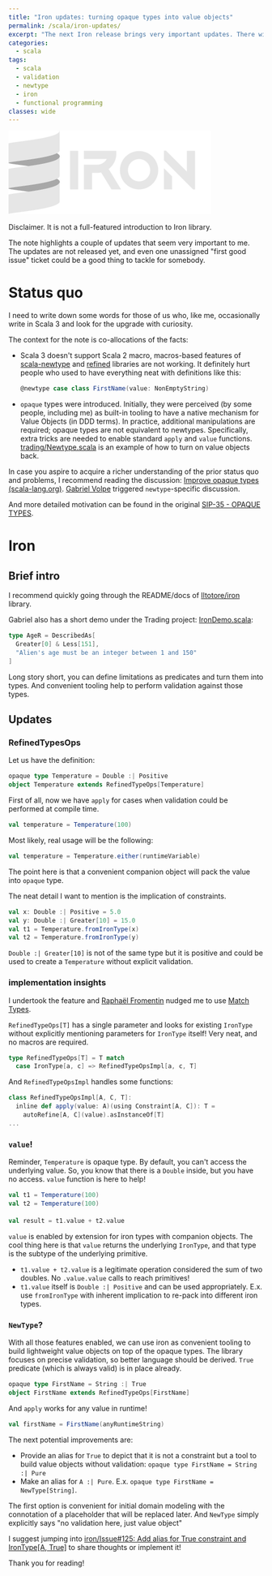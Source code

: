 ```yaml
---
title: "Iron updates: turning opaque types into value objects"
permalink: /scala/iron-updates/
excerpt: "The next Iron release brings very important updates. There will be a tooling to turn opaque types into value objects (like newtype) with optional validation."
categories:
  - scala
tags:
  - scala
  - validation
  - newtype
  - iron
  - functional programming
classes: wide
---
```


<img alt="iron" src="/assets/images/logo_iron.png" width="400px">

Disclaimer. It is not a full-featured introduction to Iron library.

The note highlights a couple of updates that seem very important to me.
The updates are not released yet, and even one unassigned "first good issue" ticket could be a good thing to tackle for somebody.


# Status quo
I need to write down some words for those of us who, like me, occasionally write in Scala 3 and look for the upgrade with curiosity.

The context for the note is co-allocations of the facts:
- Scala 3 doesn't support Scala 2 macro, macros-based features of [scala-newtype](https://github.com/estatico/scala-newtype) and [refined](https://github.com/fthomas/refined) libraries are not working. It definitely hurt people who used to have everything neat with definitions like this:
  ```scala
  @newtype case class FirstName(value: NonEmptyString)
  ```
- `opaque` types were introduced. Initially, they were perceived (by some people, including me) as built-in tooling to have a native mechanism for Value Objects (in DDD terms). In practice, additional manipulations are required; opaque types are not equivalent to newtypes. Specifically, extra tricks are needed to enable standard `apply` and `value` functions. [trading/Newtype.scala](https://github.com/gvolpe/trading/blob/main/modules/domain/shared/src/main/scala/trading/Newtype.scala) is an example of how to turn on value objects back.

In case you aspire to acquire a richer understanding of the prior status quo and problems, I recommend reading the discussion: [Improve opaque types (scala-lang.org)](https://contributors.scala-lang.org/t/improve-opaque-types/4786/43).
[Gabriel Volpe](https://twitter.com/volpegabriel87) triggered `newtype`-specific discussion.

And more detailed motivation can be found in the original [SIP-35 - OPAQUE TYPES](https://docs.scala-lang.org/sips/opaque-types.html).

# Iron

## Brief intro
I recommend quickly going through the README/docs of [Iltotore/iron](https://github.com/Iltotore/iron) library.

Gabriel also has a short demo under the Trading project: [IronDemo.scala](https://github.com/gvolpe/trading/blob/main/modules/x-demo/src/main/scala/demo/IronDemo.scala):

```scala
type AgeR = DescribedAs[
  Greater[0] & Less[151],
  "Alien's age must be an integer between 1 and 150"
]
```

Long story short, you can define limitations as predicates and turn them into types. And convenient tooling help to perform validation against those types.

## Updates

### RefinedTypesOps

Let us have the definition:
```scala
opaque type Temperature = Double :| Positive
object Temperature extends RefinedTypeOps[Temperature]
```

First of all, now we have `apply` for cases when validation could be performed at compile time.
```scala
val temperature = Temperature(100)
```

Most likely, real usage will be the following:
```scala
val temperature = Temperature.either(runtimeVariable)
```
The point here is that a convenient companion object will pack the value into `opaque` type.

The neat detail I want to mention is the implication of constraints.
```scala
val x: Double :| Positive = 5.0
val y: Double :| Greater[10] = 15.0
val t1 = Temperature.fromIronType(x)
val t2 = Temperature.fromIronType(y)
```
`Double :| Greater[10]` is not of the same type but it is positive and could be used to create a `Temperature` without explicit validation.

### implementation insights
I undertook the feature and [Raphaël Fromentin](https://github.com/Iltotore) nudged me to use [Match Types](https://dotty.epfl.ch/docs/reference/new-types/match-types.html).

`RefinedTypeOps[T]` has a single parameter and looks for existing `IronType` without explicitly mentioning parameters for `IronType` itself! Very neat, and no macros are required.
```scala
type RefinedTypeOps[T] = T match
  case IronType[a, c] => RefinedTypeOpsImpl[a, c, T]
```

And `RefinedTypeOpsImpl` handles some functions:
```scala
class RefinedTypeOpsImpl[A, C, T]:
  inline def apply(value: A)(using Constraint[A, C]): T =
    autoRefine[A, C](value).asInstanceOf[T]
...
```

### `value`!
Reminder, `Temperature` is opaque type. By default, you can't access the underlying value. So, you know that there is a `Double` inside, but you have no access.
`value` function is here to help!
```scala
val t1 = Temperature(100)
val t2 = Temperature(100)

val result = t1.value + t2.value
```
`value` is enabled by extension for iron types with companion objects.
The cool thing here is that `value` returns the underlying `IronType`, and that type is the subtype of the underlying primitive.
- `t1.value + t2.value` is a legitimate operation considered the sum of two doubles. No `.value.value` calls to reach primitives!
- `t1.value` itself is `Double :| Positive` and can be used appropriately. E.x. use `fromIronType` with inherent implication to re-pack into different iron types.

### `NewType`?

With all those features enabled, we can use iron as convenient tooling to build lightweight value objects on top of the opaque types.
The library focuses on precise validation, so better language should be derived.
`True` predicate (which is always valid) is in place already.

```scala
opaque type FirstName = String :| True
object FirstName extends RefinedTypeOps[FirstName]
```
And `apply` works for any value in runtime!
```scala
val firstName = FirstName(anyRuntimeString)
```

The next potential improvements are:
- Provide an alias for `True` to depict that it is not a constraint but a tool to build value objects without validation: `opaque type FirstName = String :| Pure`
- Make an alias for `A :| Pure`. E.x. `opaque type FirstName = NewType[String]`.

The first option is convenient for initial domain modeling with the connotation of a placeholder that will be replaced later.
And `NewType` simply explicitly says "no validation here, just value object"

I suggest jumping into [iron/Issue#125: Add alias for True constraint and IronType[A, True]](https://github.com/Iltotore/iron/issues/125) to share thoughts or implement it!

Thank you for reading!